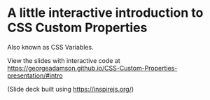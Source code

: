 # A little interactive introduction to CSS Custom Properties

Also known as CSS Variables.

View the slides with interactive code at https://georgeadamson.github.io/CSS-Custom-Properties-presentation/#intro

(Slide deck built using https://inspirejs.org/)
